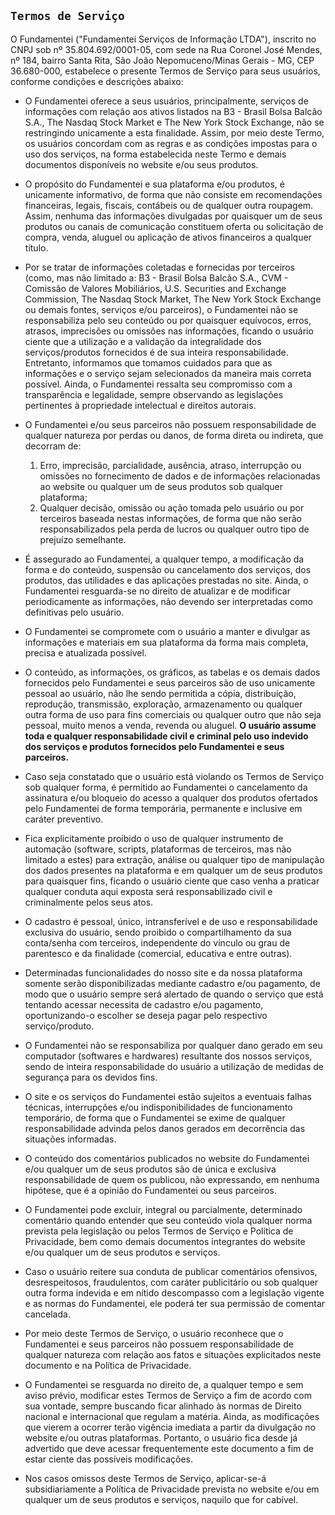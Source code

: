 ## `Termos de Serviço`

O Fundamentei ("Fundamentei Serviços de Informação LTDA"), inscrito no CNPJ sob nº 35.804.692/0001-05, com sede na Rua Coronel José Mendes, nº 184, bairro Santa Rita, São João Nepomuceno/Minas Gerais - MG, CEP 36.680-000, estabelece o presente Termos de Serviço para seus usuários, conforme condições e descrições abaixo:

- O Fundamentei oferece a seus usuários, principalmente, serviços de informações com relação aos ativos listados na B3 - Brasil Bolsa Balcão S.A., The Nasdaq Stock Market e The New York Stock Exchange, não se restringindo unicamente a esta finalidade. Assim, por meio deste Termo, os usuários concordam com as regras e as condições impostas para o uso dos serviços, na forma estabelecida neste Termo e demais documentos disponíveis no website e/ou seus produtos.

- O propósito do Fundamentei e sua plataforma e/ou produtos, é unicamente informativo, de forma que não consiste em recomendações financeiras, legais, fiscais, contábeis ou de qualquer outra roupagem. Assim, nenhuma das informações divulgadas por quaisquer um de seus produtos ou canais de comunicação constituem oferta ou solicitação de compra, venda, aluguel ou aplicação de ativos financeiros a qualquer título.

- Por se tratar de informações coletadas e fornecidas por terceiros (como, mas não limitado a: B3 - Brasil Bolsa Balcão S.A., CVM - Comissão de Valores Mobiliários, U.S. Securities and Exchange Commission, The Nasdaq Stock Market, The New York Stock Exchange ou demais fontes, serviços e/ou parceiros), o Fundamentei não se responsabiliza pelo seu conteúdo ou por quaisquer equívocos, erros, atrasos, imprecisões ou omissões nas informações, ficando o usuário ciente que a utilização e a validação da integralidade dos serviços/produtos fornecidos é de sua inteira responsabilidade. Entretanto, informamos que tomamos cuidados para que as informações e o serviço sejam selecionados da maneira mais correta possível. Ainda, o Fundamentei ressalta seu compromisso com a transparência e legalidade, sempre observando as legislações pertinentes à propriedade intelectual e direitos autorais.

- O Fundamentei e/ou seus parceiros não possuem responsabilidade de qualquer natureza por perdas ou danos, de forma direta ou indireta, que decorram de:

  1. Erro, imprecisão, parcialidade, ausência, atraso, interrupção ou omissões no fornecimento de dados e de informações relacionadas ao website ou qualquer um de seus produtos sob qualquer plataforma;
  2. Qualquer decisão, omissão ou ação tomada pelo usuário ou por terceiros baseada nestas informações, de forma que não serão responsabilizados pela perda de lucros ou qualquer outro tipo de prejuízo semelhante.

- É assegurado ao Fundamentei, a qualquer tempo, a modificação da forma e do conteúdo, suspensão ou cancelamento dos serviços, dos produtos, das utilidades e das aplicações prestadas no site. Ainda, o Fundamentei resguarda-se no direito de atualizar e de modificar periodicamente as informações, não devendo ser interpretadas como definitivas pelo usuário.

- O Fundamentei se compromete com o usuário a manter e divulgar as informações e materiais em sua plataforma da forma mais completa, precisa e atualizada possível.

- O conteúdo, as informações, os gráficos, as tabelas e os demais dados fornecidos pelo Fundamentei e seus parceiros são de uso unicamente pessoal ao usuário, não lhe sendo permitida a cópia, distribuição, reprodução, transmissão, exploração, armazenamento ou qualquer outra forma de uso para fins comerciais ou qualquer outro que não seja pessoal, muito menos a venda, revenda ou aluguel. **O usuário assume toda e qualquer responsabilidade civil e criminal pelo uso indevido dos serviços e produtos fornecidos pelo Fundamentei e seus parceiros.**

- Caso seja constatado que o usuário está violando os Termos de Serviço sob qualquer forma, é permitido ao Fundamentei o cancelamento da assinatura e/ou bloqueio do acesso a qualquer dos produtos ofertados pelo Fundamentei de forma temporária, permanente e inclusive em caráter preventivo.

- Fica explicitamente proibido o uso de qualquer instrumento de automação (software, scripts, plataformas de terceiros, mas não limitado a estes) para extração, análise ou qualquer tipo de manipulação dos dados presentes na plataforma e em qualquer um de seus produtos para quaisquer fins, ficando o usuário ciente que caso venha a praticar qualquer conduta aqui exposta será responsabilizado civil e criminalmente pelos seus atos.

- O cadastro é pessoal, único, intransferível e de uso e responsabilidade exclusiva do usuário, sendo proibido o compartilhamento da sua conta/senha com terceiros, independente do vínculo ou grau de parentesco e da finalidade (comercial, educativa e entre outras).

- Determinadas funcionalidades do nosso site e da nossa plataforma somente serão disponibilizadas mediante cadastro e/ou pagamento, de modo que o usuário sempre será alertado de quando o serviço que está tentando acessar necessita de cadastro e/ou pagamento, oportunizando-o escolher se deseja pagar pelo respectivo serviço/produto.

- O Fundamentei não se responsabiliza por qualquer dano gerado em seu computador (softwares e hardwares) resultante dos nossos serviços, sendo de inteira responsabilidade do usuário a utilização de medidas de segurança para os devidos fins.

- O site e os serviços do Fundamentei estão sujeitos a eventuais falhas técnicas, interrupções e/ou indisponibilidades de funcionamento temporário, de forma que o Fundamentei se exime de qualquer responsabilidade advinda pelos danos gerados em decorrência das situações informadas.

- O conteúdo dos comentários publicados no website do Fundamentei e/ou qualquer um de seus produtos são de única e exclusiva responsabilidade de quem os publicou, não expressando, em nenhuma hipótese, que é a opinião do Fundamentei ou seus parceiros.

- O Fundamentei pode excluir, integral ou parcialmente, determinado comentário quando entender que seu conteúdo viola qualquer norma prevista pela legislação ou pelos Termos de Serviço e Política de Privacidade, bem como demais documentos integrantes do website e/ou qualquer um de seus produtos e serviços.

- Caso o usuário reitere sua conduta de publicar comentários ofensivos, desrespeitosos, fraudulentos, com caráter publicitário ou sob qualquer outra forma indevida e em nítido descompasso com a legislação vigente e as normas do Fundamentei, ele poderá ter sua permissão de comentar cancelada.

- Por meio deste Termos de Serviço, o usuário reconhece que o Fundamentei e seus parceiros não possuem responsabilidade de qualquer natureza com relação aos fatos e situações explicitados neste documento e na Política de Privacidade.

- O Fundamentei se resguarda no direito de, a qualquer tempo e sem aviso prévio, modificar estes Termos de Serviço a fim de acordo com sua vontade, sempre buscando ficar alinhado às normas de Direito nacional e internacional que regulam a matéria. Ainda, as modificações que vierem a ocorrer terão vigência imediata a partir da divulgação no website e/ou outras plataformas. Portanto, o usuário fica desde já advertido que deve acessar frequentemente este documento a fim de estar ciente das possíveis modificações.

- Nos casos omissos deste Termos de Serviço, aplicar-se-á subsidiariamente a Política de Privacidade prevista no website e/ou em qualquer um de seus produtos e serviços, naquilo que for cabível.
